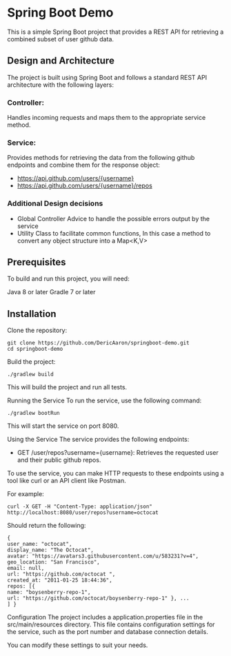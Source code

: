 # Spring Boot Demo
This is a simple Spring Boot project that provides a REST API for retrieving a combined subset of user github data.

## Design and Architecture
The project is built using Spring Boot and follows a standard REST API architecture with the following layers:

### Controller: 
Handles incoming requests and maps them to the appropriate service method.

### Service: 
Provides methods for retrieving the data from the following github endpoints and combine them for the response object:
* https://api.github.com/users/{username}
* https://api.github.com/users/{username}/repos

### Additional Design decisions
* Global Controller Advice to handle the possible errors output by the service
* Utility Class to facilitate common functions, In this case a method to convert any object structure into a Map<K,V>

## Prerequisites
To build and run this project, you will need:

Java 8 or later
Gradle 7 or later

## Installation
Clone the repository:

```
git clone https://github.com/DericAaron/springboot-demo.git
cd springboot-demo
```

Build the project:

```
./gradlew build
```

This will build the project and run all tests.

Running the Service
To run the service, use the following command:

```
./gradlew bootRun
```

This will start the service on port 8080.

Using the Service
The service provides the following endpoints:

- GET /user/repos?username={username}: Retrieves the requested user and their public github repos.

To use the service, you can make HTTP requests to these endpoints using a tool like curl or an API client like Postman.

For example:
```
curl -X GET -H "Content-Type: application/json" http://localhost:8080/user/repos?username=octocat
```

Should return the following:

```
{
user_name: "octocat",
display_name: "The Octocat",
avatar: "https://avatars3.githubusercontent.com/u/583231?v=4", geo_location: "San Francisco",
email: null,
url: "https://github.com/octocat ",
created_at: "2011-01-25 18:44:36",
repos: [{
name: "boysenberry-repo-1",
url: "https://github.com/octocat/boysenberry-repo-1" }, ...
] }
```

Configuration
The project includes a application.properties file in the src/main/resources directory. This file contains configuration settings for the service, such as the port number and database connection details.

You can modify these settings to suit your needs.

